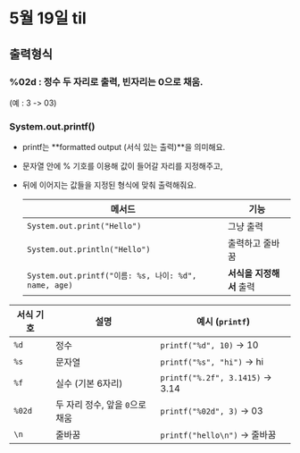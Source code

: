 # 5월 19일 til

## 출력형식
### %02d : 정수 두 자리로 출력, 빈자리는 0으로 채움.
(예 : 3 -> 03)

### System.out.printf()
- printf는 **formatted output (서식 있는 출력)**을 의미해요.

- 문자열 안에 % 기호를 이용해 값이 들어갈 자리를 지정해주고,

- 뒤에 이어지는 값들을 지정된 형식에 맞춰 출력해줘요.

  | 메서드                                              | 기능              |
  | ------------------------------------------------ | --------------- |
  | `System.out.print("Hello")`                      | 그냥 출력           |
  | `System.out.println("Hello")`                    | 출력하고 줄바꿈        |
  | `System.out.printf("이름: %s, 나이: %d", name, age)` | **서식을 지정해서** 출력 |

| 서식 기호  | 설명                   | 예시 (`printf`)                   |
| ------ | -------------------- | ------------------------------- |
| `%d`   | 정수                   | `printf("%d", 10)` → 10         |
| `%s`   | 문자열                  | `printf("%s", "hi")` → hi       |
| `%f`   | 실수 (기본 6자리)          | `printf("%.2f", 3.1415)` → 3.14 |
| `%02d` | 두 자리 정수, 앞을 `0`으로 채움 | `printf("%02d", 3)` → 03        |
| `\n`   | 줄바꿈                  | `printf("hello\n")` → 줄바꿈       |
